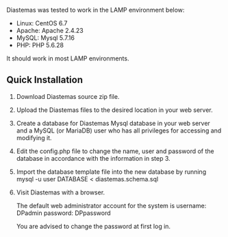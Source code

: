 Diastemas was tested to work in the LAMP environment below:
<ul>
	<li>Linux:                CentOS 6.7</li>
	<li>Apache:               Apache 2.4.23</li>
	<li>MySQL:                Mysql 5.7.16</li>
	<li>PHP:                  PHP 5.6.28</li>
</ul>
It should work in most LAMP environments.


<h2>Quick Installation </h2>

1.  Download Diastemas source zip file.

2.  Upload the Diastemas files to the desired location in your web server. 

3.  Create a database for Diastemas Mysql database in your web server and a MySQL (or MariaDB) user who has all privileges for accessing and modifying it.
 
4.  Edit the config.php file to change the name, user and password of the database in accordance with the information in step 3.

5.  Import the database template file into the new database by running
    mysql -u user DATABASE < diastemas.schema.sql

6.  Visit Diastemas with a browser. 

	The default web administrator account for the system is 
		username: DPadmin
		password: DPpassword
		
	You are advised to change the password at first log in.
    

